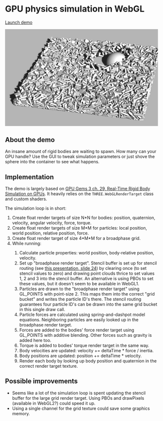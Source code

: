 GPU physics simulation in WebGL
===============================

[Launch demo](https://schteppe.github.io/gpu-physics/)

![Demo](gpu-physics.jpg)

## About the demo

An insane amount of rigid bodies are waiting to spawn. How many can your GPU handle? Use the GUI to tweak simulation parameters or just shove the sphere into the container to see what happens.

## Implementation

The demo is largely based on [GPU Gems 3 ch. 29, Real-Time Rigid Body Simulation on GPUs](https://developer.nvidia.com/gpugems/GPUGems3/gpugems3_ch29.html). It heavily relies on the `THREE.WebGLRenderTarget` class and custom shaders.

The simulation loop is in short:

<ol>
<li>Create float render targets of size N*N for bodies: position, quaternion, velocity, angular velocity, force, torque.</li>
<li>Create float render targets of size M*M for particles: local position, world position, relative position, force.</li>
<li>Create float render target of size 4*M*M for a broadphase grid.</li>
<li>While running:</li>
<ol>
<li>Calculate particle properties: world position, body-relative position, velocity.</li>
<li>Set up "broadphase render target". Stencil buffer is set up for stencil routing (see <a href="http://www.gpgpu.org/static/s2007/slides/15-GPGPU-physics.pdf">this presentation, slide 24</a>) by clearing once (to set stencil values to zero) and drawing point clouds thrice to set values 1, 2 and 3 into the stencil buffer. An alternative is using PBOs to set these values, but it doesn't seem to be available in WebGL1.</li>
<li>Particles are drawn to the "broadphase render target" using GL_POINTS with point-size 2. This maps them into the correct "grid bucket" and writes the particle ID's there. The stencil routing guarantees four particle ID's can be drawn into the same grid bucket in this single draw call.</li>
<li>Particle forces are calculated using spring-and-dashpot model equations. Neighboring particles are easily looked up in the broadphase render target.</li>
<li>Forces are added to the bodies' force render target using GL_POINTS with additive blending. Other forces such as gravity is added here too.</li>
<li>Torque is added to bodies' torque render target in the same way.</li>
<li>Body velocities are updated: velocity += deltaTime * force / inertia.</li>
<li>Body positions are updated: position += deltaTime * velocity.</li>
<li>Render each body by looking up body position and quaternion in the correct render target texture.</li>
</ol>
</ol>

## Possible improvements

* Seems like a lot of the simulation loop is spent updating the stencil buffer for the large grid render target. Using PBOs and drawPixels (available in WebGL2?) could speed it up.
* Using a single channel for the grid texture could save some graphics memory.